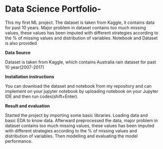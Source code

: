 # Data Science Portfolio-
This my first ML project. The dataset is taken from Kaggle, it contains data for past 10 years. Major problem in dataset contains too much missing values, these values has been imputed with different strategies according to the % of missing values and distribution of variables.
Notebook and Dataset is also provided 


**Data Source**

Dataset is taken from Kaggle, which contains Australia rain dataset for past 10 year(2007-2017) 

**Installation instructions**

You can download the dataset and notebook from my repository and can implement on your jupyter notebook by uploading notebook on your Jupyter IDE
and then run codes(shift+Enter).

**Result and evaluation**

Started the project by importing some basic libraries. Loading data and basic EDA to know data. Afterward preprocessed the data, major problem in dataset contains too much missing values, these values has been imputed with different strategies according to the % of missing values and distribution of variables. Then modelling and evaluating the model performance.

